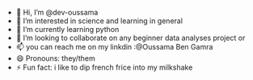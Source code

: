 - 👋 Hi, I’m @dev-oussama
- 👀 I’m interested in science and learning in general
- 🌱 I’m currently learning python 
- 💞️ I’m looking to collaborate on any beginner data analyses project or 
- 📫 you can reach me on my linkdin :@Oussama Ben Gamra
- 😄 Pronouns: they/them
- ⚡ Fun fact: i like to dip french frice into my milkshake

<!---
dev-oussama/dev-oussama is a ✨ special ✨ repository because its `README.md` (this file) appears on your GitHub profile.
You can click the Preview link to take a look at your changes.
--->
